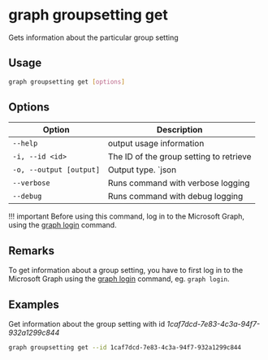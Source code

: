 # graph groupsetting get

Gets information about the particular group setting

## Usage

```sh
graph groupsetting get [options]
```

## Options

Option|Description
------|-----------
`--help`|output usage information
`-i, --id <id>`|The ID of the group setting to retrieve
`-o, --output [output]`|Output type. `json|text`. Default `text`
`--verbose`|Runs command with verbose logging
`--debug`|Runs command with debug logging

!!! important
    Before using this command, log in to the Microsoft Graph, using the [graph login](../login.md) command.

## Remarks

To get information about a group setting, you have to first log in to the Microsoft Graph using the [graph login](../login.md) command, eg. `graph login`.

## Examples

Get information about the group setting with id _1caf7dcd-7e83-4c3a-94f7-932a1299c844_

```sh
graph groupsetting get --id 1caf7dcd-7e83-4c3a-94f7-932a1299c844
```